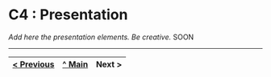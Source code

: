 # C4 : Presentation

_Add here the presentation elements. Be creative._
SOON

---  
[< Previous](c3.md) | [^ Main](../../../) | Next >
:--- | :---: | ---: 
